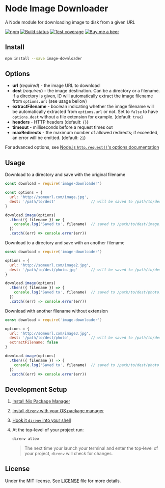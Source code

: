 # Node Image Downloader

A Node module for downloading image to disk from a given URL

[![npm](https://img.shields.io/npm/v/image-downloader.svg)](https://www.npmjs.com/package/image-downloader)
[![Build status](https://gitlab.com/demsking/image-downloader/badges/master/pipeline.svg)](https://gitlab.com/demsking/image-downloader/pipelines)
[![Test coverage](https://gitlab.com/demsking/image-downloader/badges/master/coverage.svg)](https://gitlab.com/demsking/image-downloader/pipelines)
[![Buy me a beer](https://img.shields.io/badge/Buy%20me-a%20beer-1f425f.svg)](https://www.buymeacoffee.com/demsking)

## Install

```sh
npm install --save image-downloader
```

## Options

- **url** (*required*) - the image URL to download
- **dest** (*required*) - the image destination. Can be a directory or a
  filename. If a directory is given, ID will automatically extract the image
  filename from `options.url` (see usage bellow)
- **extractFilename** - boolean indicating whether the image filename will be
  automatically extracted from `options.url` or not. Set to `false` to have
  `options.dest` without a file extension for example. (default: `true`)
- **headers** - HTTP headers (default: `{}`)
- **timeout** - milliseconds before a request times out
- **maxRedirects** - the maximum number of allowed redirects; if exceeded, an
  error will be emitted. (default: `21`)

For advanced options, see [Node.js `http.request()`'s options documentation](https://nodejs.org/dist/latest-v12.x/docs/api/http.html#http_http_request_url_options_callback)

## Usage

Download to a directory and save with the original filename

```js
const download = require('image-downloader')

const options = {
  url: 'http://someurl.com/image.jpg',
  dest: '/path/to/dest'                // will be saved to /path/to/dest/image.jpg
}

download.image(options)
  .then(({ filename }) => {
    console.log('Saved to', filename)  // saved to /path/to/dest/image.jpg
  })
  .catch((err) => console.error(err))
```

Download to a directory and save with an another filename

```js
const download = require('image-downloader')

options = {
  url: 'http://someurl.com/image2.jpg',
  dest: '/path/to/dest/photo.jpg'      // will be saved to /path/to/dest/photo.jpg
}

download.image(options)
  .then(({ filename }) => {
    console.log('Saved to', filename)  // saved to /path/to/dest/photo.jpg
  })
  .catch((err) => console.error(err))
```

Download with another filename without extension

```js
const download = require('image-downloader')

options = {
  url: 'http://someurl.com/image3.jpg',
  dest: '/path/to/dest/photo',         // will be saved to /path/to/dest/photo
  extractFilename: false
}

download.image(options)
  .then(({ filename }) => {
    console.log('Saved to', filename)  // saved to /path/to/dest/photo
  })
  .catch((err) => console.error(err))
```

## Development Setup

1. [Install Nix Package Manager](https://nixos.org/manual/nix/stable/installation/installing-binary.html)

2. [Install `direnv` with your OS package manager](https://direnv.net/docs/installation.html#from-system-packages)

3. [Hook it `direnv` into your shell](https://direnv.net/docs/hook.html)

4. At the top-level of your project run:

   ```sh
   direnv allow
   ```

   > The next time your launch your terminal and enter the top-level of your
   > project, `direnv` will check for changes.

## License

Under the MIT license. See [LICENSE](https://gitlab.com/demsking/image-downloader/blob/master/LICENSE) file for more details.
